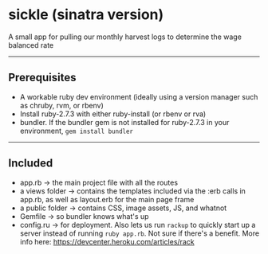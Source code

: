 # sickle (sinatra version)
A small app for pulling our monthly harvest logs to determine the wage balanced rate 

---
## Prerequisites
- A workable ruby dev environment (ideally using a version manager such as chruby, rvm, or rbenv)
- Install ruby-2.7.3 with either ruby-install (or rbenv or rva)
- bundler. If the bundler gem is not installed for ruby-2.7.3 in your environment, `gem install bundler`

---
## Included
- app.rb -> the main project file with all the routes
- a views folder -> contains the templates included via the :erb calls in app.rb, as well as layout.erb for the main page frame
- a public folder -> contains CSS, image assets, JS, and whatnot
- Gemfile -> so bundler knows what's up
- config.ru -> for deployment. Also lets us run `rackup` to quickly start up a server instead of running `ruby app.rb`. Not sure if there's a benefit. More info here: https://devcenter.heroku.com/articles/rack
